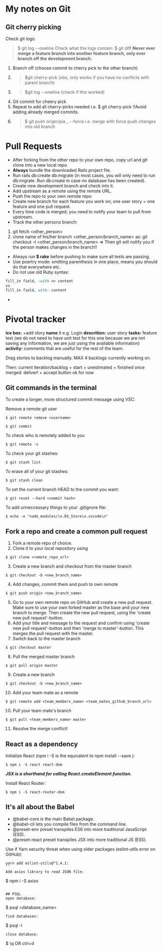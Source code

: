 # My notes on Git  

## Git cherry picking
Check git logs:
>$ git log --oneline
Check what the logs contain:
>$ git diff <commithash>
**Never ever merge a feature branch into another feature branch, only ever branch off the development branch.**
1. Branch off (choose commit to cherry pick to the other branch)
2. >$git cherry-pick <commithash> (obs, only works if you have no conflicts with parent branch)
3. >$git log --oneline (check if this worked)
4. Git commit for cheery pick
5. Repeat to add all cherry-picks needed i.e. $ git cherry-pick <commithashofchoice>
!!Avoid adding already merged commits.
6. >$ git push origin/pia <newbranchname>_<existingbranchname> --force
i.e. merge with force push changes into old branch

# Pull Requests  
- After forking from the other repo to your own repo, copy url and git clone into a new local repo. 
- **Always** bundle the downloaded Rails project file.  
- Run rails db:create db:migrate (in most cases, you will only need to run db:migrate. Run db:create in case no database has been created).  
- Create new development branch and check into it.
- Add upstream as a remote using the remote URL. 
- Push the repo to your own remote repo
- Create new branch for each feature you work on; one user story = one feature and one pull request.  
- Every time code is merged; you need to notify your team to pull from upstream.  
- Track the other persons branch:
1. git fetch <other_person>
2. clone name of his/her branch <other_person/branch_name> as:
git checkout -t <other_person/branch_name>
=> Then git will notify you if the person makes changes in the branch!!
- Always run **$ rake** before pushing to make sure all tests are passing.
- Use poertry mode: omitting parenthesis in one place, means you should do that everywhere etc.  
- Do not use old Ruby syntax:
```rb
fill_in field, :with => content
vs
fill_in field, with: content
```
- 

# Pivotal tracker  
**ice box:** +add story
**name** it e.g. Login
**descrition:** user story
**tasks:** feature test (we do not need to have unit test for this one because we are not saving any information, we are just using the available information)  
**activity:** comments that are useful for the rest of the team.

Drag stories to backlog manually. MAX 4 backlogs currently working on.

Then:
current iteration/backlog + start + unestimated + finished
once merged: deliver! + accept button ok for now


## Git commands in the terminal   

To create a longer, more structured commit message using VSC: 

Remove a remote git user
```
$ git remote remove <username>
````

```
$ git commit
```
To check who is remotely added to you
```
$ git remote -v
```
To check your git stashes:
```
$ git stash list
```
To erase all of your git stashes:
```
$ git stash clean
```
To set the current branch HEAD to the commit you want:  
```
$ git reset --hard <commit hash>
```
To add unneccessary things to your .gitignore file:
```
$ echo -e "node_modules/\n.DS_Store\n.vscode\n"
```

## Fork a repo and create a common pull request  
1. Fork a remote repo of choice.  
2. Clone it to your local repository using
```
$ git clone <remote_repo_url>
```
3. Create a new branch and checkout from the master branch
```
$ git checkout -b <new_branch_name>
```
4. Add changes, commit them and push to own remote
```
$ git push origin <new_branch_name>
```
5. Go to your own remote repo on GitHub and create a new pull request. Make sure to use your own forked master as the base and your new branch to merge. Then create the new pull request, using the 'create new pull request'-button.  
6. Add your title and message to the request and confirm using 'create new pull request'-button and then 'merge to master'-button. This merges the pull request with the master.  
7. Switch back to the master branch 
```
$ git checkout master
```
8. Pull the merged master branch
```
$ git pull origin master
```
9. Create a new branch
```
$ git checkout -b <new_branch_name>
```
10. Add your team mate as a remote
```
$ git remote add <team_members_name> <team_mates_github_branch_url>
```
10. Pull your team mate's branch
```
$ git pull <team_members_name> master
```
11. Resolve the merge conflict!

## React as a dependency  
Initialize React (npm i -S is the equivalent to npm install --save.):
```
$ npm i -S react react-dom
```
***JSX is a shorthand for calling React.createElement function.***

Install React Router:
```
$ npm i -S react-router-dom
```

## It's all about the Babel  
* @babel-core is the main Babel package.
* @babel-cli lets you compile files from the command line.
* @preset-env preset transpiles ES6 into more traditional JavaScript (ES5). 
* @preset-react preset transpiles JSX into more traditional JS (ES5).  

Use if Yarn security threat when using older packages (eslint-utils error on GitHub):
```
yarn add eslint-utils@^1.4.1:
``
Add axios library to read JSON file: 

```
$ npm i -S axios
```

## PSQL  
open database: 
```
$ psql <database_name>
```
find databases:
```
$ psql -l
```
close database:
```
$ \q OR ctrl+d
```